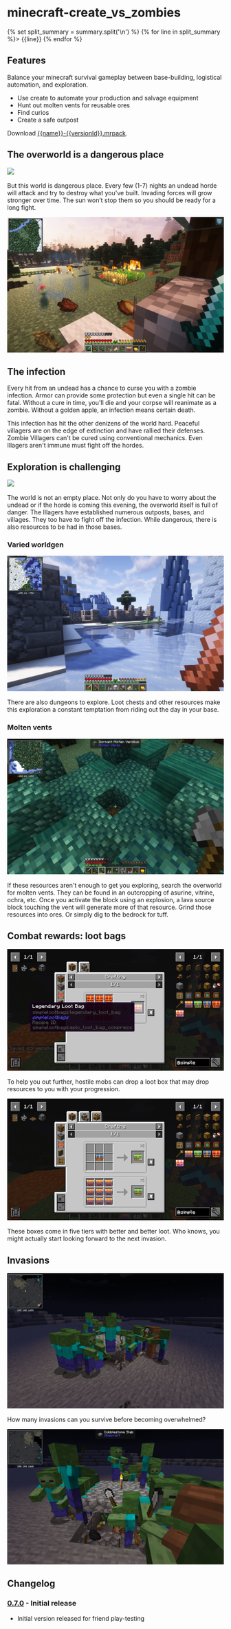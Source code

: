 # minecraft-create_vs_zombies

{% set split_summary = summary.split('\n') %}
{% for line in split_summary %}> {{line}}
{% endfor %}

## Features

Balance your minecraft survival gameplay between base-building, logistical automation, and exploration.

- Use create to automate your production and salvage equipment
- Hunt out molten vents for reusable ores
- Find curios
- Create a safe outpost

Download [{{name}}-{{versionId}}.mrpack](./dist/{{name}}-{{versionId}}.mrpack).

## The overworld is a dangerous place

![](./images/hiding-in-the-jungle-zombies-attack.png)

But this world is dangerous place.
Every few (1-7) nights an undead horde will attack and try to destroy what you've built.
Invading forces will grow stronger over time.
The sun won’t stop them so you should be ready for a long fight.

![](./images/morning-after.png)

## The infection

Every hit from an undead has a chance to curse you with a zombie infection.
Armor can provide some protection but even a single hit can be fatal.
Without a cure in time, you'll die and your corpse will reanimate as a zombie.
Without a golden apple, an infection means certain death.

This infection has hit the other denizens of the world hard.
Peaceful villagers are on the edge of extinction and have rallied their defenses.
Zombie Villagers can't be cured using conventional mechanics.
Even Illagers aren't immune must fight off the hordes.

## Exploration is challenging

![](./images/boat-in-glacier-near.png)

The world is not an empty place.
Not only do you have to worry about the undead or if the horde is coming this evening, the overworld itself is full of danger.
The Illagers have established numerous outposts, bases, and villages.
They too have to fight off the infection.
While dangerous, there is also resources to be had in those bases.

### Varied worldgen

![](./images/adventures-on-ice.png)

There are also dungeons to explore.
Loot chests and other resources make this exploration a constant temptation from riding out the day in your base.

### Molten vents

![](./images/molten-vents.png)

If these resources aren't enough to get you exploring, search the overworld for molten vents.
They can be found in an outcropping of asurine, vitrine, ochra, etc.
Once you activate the block using an explosion, a lava source block touching the vent will generate more of that resource.
Grind those resources into ores.
Or simply dig to the bedrock for tuff.

## Combat rewards: loot bags

![](./images/legendary-loot-bag.png)

To help you out further, hostile mobs can drop a loot box that may drop resources to you with your progression.

![](./images/loot-bags-are-craftable.png)

These boxes come in five tiers with better and better loot.
Who knows, you might actually start looking forward to the next invasion.

## Invasions

![](./images/zombie-invasion-surrounding.png)

How many invasions can you survive before becoming overwhelmed?

![](./images/zombie-invasion-defeat.png)

## Changelog

### [0.7.0](./dist/Create%20vs%20Zombies-0.7.0.mrpack) - Initial release

- Initial version released for friend play-testing